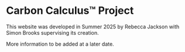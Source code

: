 # Carbon Calculus™ Project

This website was developed in Summer 2025 by Rebecca Jackson with Simon Brooks supervising its creation.

More information to be added at a later date.
